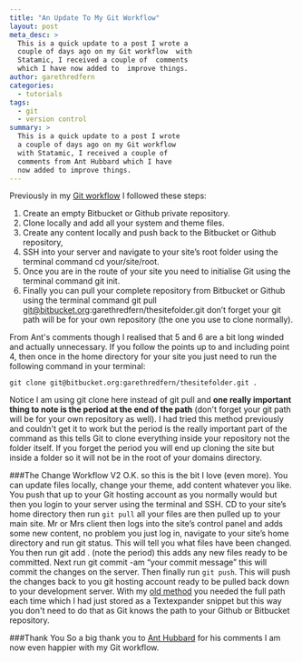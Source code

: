 ```yaml
---
title: "An Update To My Git Workflow"
layout: post
meta_desc: >
  This is a quick update to a post I wrote a
  couple of days ago on my Git workflow  with
  Statamic, I received a couple of  comments
  which I have now added to  improve things.
author: garethredfern
categories:
  - tutorials
tags:
  - git
  - version control
summary: >
  This is a quick update to a post I wrote
  a couple of days ago on my Git workflow
  with Statamic, I received a couple of
  comments from Ant Hubbard which I have
  now added to improve things.
---
```

Previously in my [Git workflow](http://www.statamicthemes.com/articles/the-perfect-version-control-workflow-for-statamic) I followed these steps:

1. Create an empty Bitbucket or Github private repository.
2. Clone locally and add all your system and theme files.
3. Create any content locally and push back to the Bitbucket or Github repository,
4. SSH into your server and navigate to your site’s root folder using the terminal command cd your/site/root.
5. Once you are in the route of your site you need to initialise Git using the terminal command git init.
6. Finally you can pull your complete repository from Bitbucket or Github using the terminal command git pull git@bitbucket.org:garethredfern/thesitefolder.git don’t forget your git path will be for your own repository (the one you use to clone normally).

From Ant's comments though I realised that 5 and 6 are a bit long winded and actually unnecessary. If you follow the points up to and including point 4, then once in the home directory for your site you just need to run the following command in your terminal:

~~~.language-markup
git clone git@bitbucket.org:garethredfern/thesitefolder.git .
~~~

Notice I am using git clone here instead of git pull and **one really important thing to note is the period at the end of the path** (don't forget your git path will be for your own repository as well). I had tried this method previously and couldn't get it to work but the period is the really important part of the command as this tells Git to clone everything inside your repository not the folder itself. If you forget the period you will end up cloning the site but inside a folder so it will not be in the root of your domains directory.

###The Change Workflow V2
O.K. so this is the bit I love (even more). You can update files locally, change your theme, add content whatever you like. You push that up to your Git hosting account as you normally would but then you login to your server using the terminal and SSH. CD to your site’s home directory then run `git pull` all your files are then pulled up to your main site. Mr or Mrs client then logs into the site’s control panel and adds some new content, no problem you just log in, navigate to your site’s home directory and run git status. This will tell you what files have been changed. You then run git add . (note the period) this adds any new files ready to be committed. Next run git commit -am “your commit message” this will commit the changes on the server. Then finally run `git push`. This will push the changes back to you git hosting account ready to be pulled back down to your development server. With my [old method](http://www.statamicthemes.com/articles/the-perfect-version-control-workflow-for-statamic) you needed the full path each time which I had just stored as a Textexpander snippet but this way you don't need to do that as Git knows the path to your Github or Bitbucket repository.

###Thank You
So a big thank you to [Ant Hubbard](https://twitter.com/anthubbard) for his comments I am now even happier with my Git workflow.
